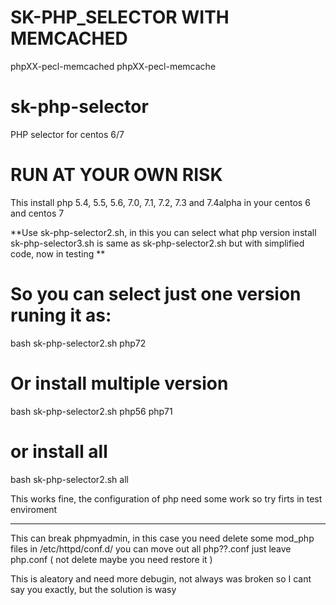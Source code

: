 # SK-PHP_SELECTOR WITH MEMCACHED
phpXX-pecl-memcached phpXX-pecl-memcache

# sk-php-selector
PHP selector for centos 6/7 

# RUN AT YOUR OWN RISK

This install php 5.4, 5.5, 5.6, 7.0, 7.1, 7.2, 7.3 and 7.4alpha in your centos 6 and centos 7

**Use sk-php-selector2.sh, in this you can select what php version install
sk-php-selector3.sh is same as sk-php-selector2.sh but with simplified code, now in testing **

# So you can select just one version runing it as:

bash sk-php-selector2.sh php72

# Or install multiple version

bash sk-php-selector2.sh php56 php71

# or install all

bash sk-php-selector2.sh all

This works fine, the configuration of php need some work so try firts in test enviroment

------------

This can break phpmyadmin, in this case you need delete some mod_php files in /etc/httpd/conf.d/ you can move out all php??.conf just leave php.conf ( not delete maybe you need restore it )

This is aleatory and need more debugin, not always was broken so I cant say you exactly, but the solution is wasy
